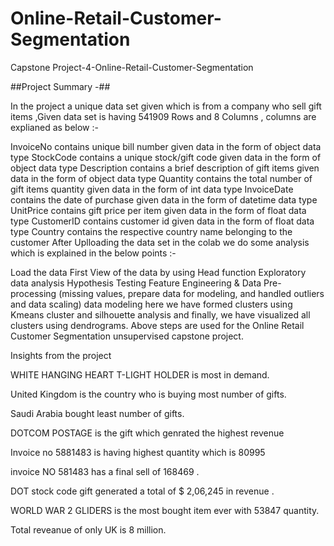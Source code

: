 # Online-Retail-Customer-Segmentation
Capstone Project-4-Online-Retail-Customer-Segmentation


##Project Summary -##

In the project a unique data set given which is from a company who sell gift items ,Given data set is having 541909 Rows and 8 Columns , columns are explianed as below :-

InvoiceNo contains unique bill number given data in the form of object data type
StockCode contains a unique stock/gift code given data in the form of object data type
Description contains a brief description of gift items given data in the form of object data type
Quantity contains the total number of gift items quantity given data in the form of int data type
InvoiceDate contains the date of purchase given data in the form of datetime data type
UnitPrice contains gift price per item given data in the form of float data type
CustomerID contains customer id given data in the form of float data type
Country contains the respective country name belonging to the customer
After Uplloading the data set in the colab we do some analysis which is explained in the below points :-

Load the data
First View of the data by using Head function
Exploratory data analysis
Hypothesis Testing
Feature Engineering & Data Pre-processing (missing values, prepare data for modeling, and handled outliers and data scaling)
data modeling here we have formed clusters using Kmeans cluster and silhouette analysis and finally, we have visualized all clusters using dendrograms.
Above steps are used for the Online Retail Customer Segmentation unsupervised capstone project.

Insights from the project

WHITE HANGING HEART T-LIGHT HOLDER is most in demand.

United Kingdom is the country who is buying most number of gifts.

Saudi Arabia bought least number of gifts.

DOTCOM POSTAGE is the gift which genrated the highest revenue

Invoice no 5881483 is having highest quantity which is 80995

invoice NO 581483 has a final sell of 168469 .

DOT stock code gift generated a total of $ 2,06,245 in revenue .

WORLD WAR 2 GLIDERS is the most bought item ever with 53847 quantity.

Total reveanue of only UK is 8 million.
